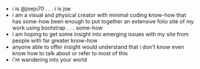 * i is @joejo70 . . . i is joe
* i am a visual and physical creator with minimal coding know-how that has some-how been enough to put together an extensive folio site of my work using bootstrap . . . some-how
* i am hoping to get some insight into emerging issues with my site from people with far greater know-how
* anyone able to offer insight would understand that i don't know even know how to talk about or refer to most of this
* i'm wandering into your world

<!---
joejo70/joejo70 is a ✨ special ✨ repository because its `README.md` (this file) appears on your GitHub profile.
You can click the Preview link to take a look at your changes.
--->

